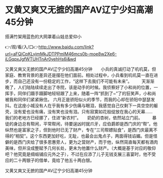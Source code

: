 # 又黄又爽又无摭的国产AV辽宁少妇高潮45分钟
搭满竹架用蓝色的大网罩着山娃总爱仰小

👉/观/看/入/口👉http://www.baidu.com/link?url=aFQjCpKLyjmMkJDTPPmIM46mcs0b-moe8w2Xe6-iLGqpxJgfWTUHTnAr0yehHs6i&wd

又黄又爽又无摭的国产AV辽宁少妇高潮45分钟　　小兵的真诚打动了叽叽莫，但家庭、教育背景的差异还是摆在他们面前。相处过程中，小兵看到叽叽莫一直在进步，而自己还没有一份稳定的工作，“这样下去我们不可能有未来”。
　　天渐渐晚了，人们陆陆续续走出了寺院，该是动手的时候。我侦察好了小和尚的位置，一挥手，同伴们蹑手蹑脚地轻轻跟了上来，随着一阵“抓到了~”了的狂笑声，小和尚被我和同伴们紧紧揪住。
六月正是骄阳似火的季节，而我的心却在骄阳中瑟瑟发抖。在这座小城没有人在乎我有多少伤痛与眼泪，我感觉自己仅剩下一具空空的躯壳，没有爱也没有痛，没有笑也没有泪。只有寂寞如花般绽放在我心的天幕……　　
　　我们的老地方巳经挪了，住进“新农村”。　　奶奶的杏树，依然站立门前。
　　暴徒的身边总有帮闲，平常帮闲，待要逞凶时就爪牙，应伯爵即是西门庆的“帮”。他纵然也是富家之子，但到他时已无了财产，专在“三司帮嫖贴食”，是西门庆最离不得的“相契”。这个东西更加好吃，无耻，也最会出鬼点子，两面得钱谄媚。但是怪僻的是西门庆给了很多恩惠旁人，更为之营财产，而于他，纵然简直每天都有酒肉美味，但并没成整赋予几何长处，更未为他置什么财产。（大概是基于对应的敬仰吧？他究竟是绸缎铺应元外之子），不过在应添了儿子无钱支展三喜宴时，他不受应的二十两银子的借单，竟给了他五十两白银。

又黄又爽又无摭的国产AV辽宁少妇高潮45分钟
